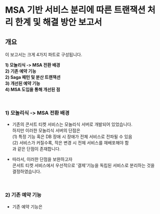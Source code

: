 
# MSA 기반 서비스 분리에 따른 트랜잭션 처리 한계 및 해결 방안 보고서 

## 개요

이 보고서는 크게 4가지 파트로 구성됩니다.
  
**1) 모놀리식 -> MSA 전환 배경** <br>
**2) 기존 예약 기능** <br>
**2) Saga 패턴 및 분산 트랜잭션** <br>
**3) 개선된 예약 기능** <br>
**4) MSA 도입을 통해 개선된 점** <br> 

<br> 

### 1) 모놀리식 -> MSA 전환 배경

- 기존의 콘서트 티켓 서비스는 모놀리식 서버로 개발되어 있었습니다. <br>
  하지만 이러한 모놀리식 서버의 단점은 <br> 
  (1) 특정 기능 혹은 DB 장애 시 장애가 전체 서비스로 전파될 수 있음 <br>
  (2) 서비스가 커질수록, 작은 변경 시 전체 서비스를 재배포해야 함 <br> 
  과 같은 단점이 존재합니다. <br> 

- 따라서, 이러한 단점을 보완하고자 <br>
  콘서트 티켓 서비스에서 우선적으로 '결제'기능을 독립된 서비스로 분리하는 것을 결정하였습니다. <br>
  

<br> 


### 2) 기존 예약 기능 

- 기존 예약 기능은 

<br> 

```
